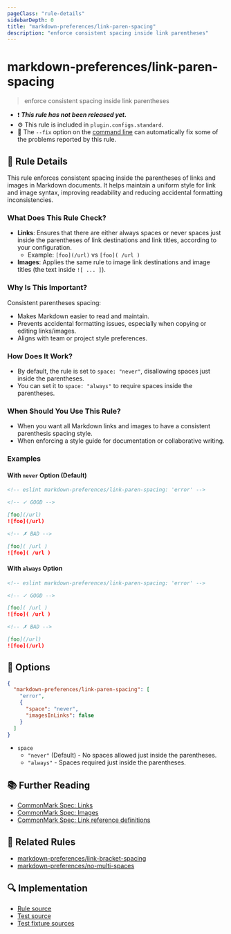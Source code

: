 ```yaml
---
pageClass: "rule-details"
sidebarDepth: 0
title: "markdown-preferences/link-paren-spacing"
description: "enforce consistent spacing inside link parentheses"
---
```


# markdown-preferences/link-paren-spacing

> enforce consistent spacing inside link parentheses

- ❗ <badge text="This rule has not been released yet." vertical="middle" type="error"> **_This rule has not been released yet._** </badge>
- ⚙️ This rule is included in `plugin.configs.standard`.
- 🔧 The `--fix` option on the [command line](https://eslint.org/docs/user-guide/command-line-interface#fixing-problems) can automatically fix some of the problems reported by this rule.

## 📖 Rule Details

This rule enforces consistent spacing inside the parentheses of links and images in Markdown documents. It helps maintain a uniform style for link and image syntax, improving readability and reducing accidental formatting inconsistencies.

### What Does This Rule Check?

- **Links**: Ensures that there are either always spaces or never spaces just inside the parentheses of link destinations and link titles, according to your configuration.
  - Example: `[foo](/url)` vs `[foo]( /url )`
- **Images**: Applies the same rule to image link destinations and image titles (the text inside `![ ... ]`).

### Why Is This Important?

Consistent parentheses spacing:

- Makes Markdown easier to read and maintain.
- Prevents accidental formatting issues, especially when copying or editing links/images.
- Aligns with team or project style preferences.

### How Does It Work?

- By default, the rule is set to `space: "never"`, disallowing spaces just inside the parentheses.
- You can set it to `space: "always"` to require spaces inside the parentheses.

### When Should You Use This Rule?

- When you want all Markdown links and images to have a consistent parenthesis spacing style.
- When enforcing a style guide for documentation or collaborative writing.

### Examples

#### With `never` Option (Default)

<!-- prettier-ignore-start -->

<!-- eslint-skip -->

```md
<!-- eslint markdown-preferences/link-paren-spacing: 'error' -->

<!-- ✓ GOOD -->

[foo](/url)
![foo](/url)

<!-- ✗ BAD -->

[foo]( /url )
![foo]( /url )
```

<!-- prettier-ignore-end -->

#### With `always` Option

<!-- prettier-ignore-start -->

<!-- eslint-skip -->

```md
<!-- eslint markdown-preferences/link-paren-spacing: 'error' -->

<!-- ✓ GOOD -->

[foo]( /url )
![foo]( /url )

<!-- ✗ BAD -->

[foo](/url)
![foo](/url)
```

<!-- prettier-ignore-end -->

## 🔧 Options

```json
{
  "markdown-preferences/link-paren-spacing": [
    "error",
    {
      "space": "never",
      "imagesInLinks": false
    }
  ]
}
```

- `space`
  - `"never"` (Default) - No spaces allowed just inside the parentheses.
  - `"always"` - Spaces required just inside the parentheses.

## 📚 Further Reading

- [CommonMark Spec: Links](https://spec.commonmark.org/0.31.2/#links)
- [CommonMark Spec: Images](https://spec.commonmark.org/0.31.2/#images)
- [CommonMark Spec: Link reference definitions](https://spec.commonmark.org/0.31.2/#link-reference-definitions)

## 👫 Related Rules

- [markdown-preferences/link-bracket-spacing](./link-bracket-spacing.md)
- [markdown-preferences/no-multi-spaces](./no-multi-spaces.md)

## 🔍 Implementation

- [Rule source](https://github.com/ota-meshi/eslint-plugin-markdown-preferences/blob/main/src/rules/link-paren-spacing.ts)
- [Test source](https://github.com/ota-meshi/eslint-plugin-markdown-preferences/blob/main/tests/src/rules/link-paren-spacing.ts)
- [Test fixture sources](https://github.com/ota-meshi/eslint-plugin-markdown-preferences/tree/main/tests/fixtures/rules/link-paren-spacing)
